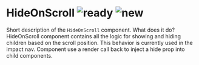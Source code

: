 # HideOnScroll ![ready](status-images/ready.svg) ![new](status-images/new.svg)

Short description of the `HideOnScroll` component.
What does it do? HideOnScroll component contains all the logic for showing and hiding children based on the scroll position. This behavior is currently used in the impact nav.
Component use a render call back to inject a hide prop into child components.

